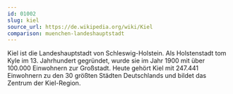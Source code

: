 ```yaml
---
id: 01002
slug: kiel
source_url: https://de.wikipedia.org/wiki/Kiel
comparison: muenchen-landeshauptstadt
---
```


Kiel ist die Landeshauptstadt von Schleswig-Holstein. Als Holstenstadt tom Kyle im 13. Jahrhundert gegründet, wurde sie im Jahr 1900 mit über 100.000 Einwohnern zur Großstadt. Heute gehört Kiel mit 247.441 Einwohnern zu den 30 größten Städten Deutschlands und bildet das Zentrum der Kiel-Region.
